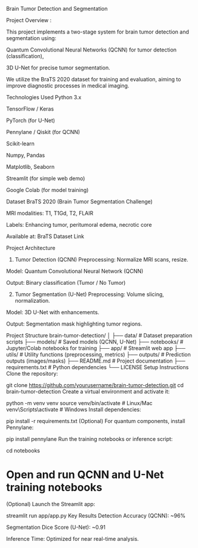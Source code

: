 Brain Tumor Detection and Segmentation

Project Overview : 

This project implements a two-stage system for brain tumor detection and segmentation using:

Quantum Convolutional Neural Networks (QCNN) for tumor detection (classification),

3D U-Net for precise tumor segmentation.

We utilize the BraTS 2020 dataset for training and evaluation, aiming to improve diagnostic processes in medical imaging.

Technologies Used
Python 3.x

TensorFlow / Keras

PyTorch (for U-Net)

Pennylane / Qiskit (for QCNN)

Scikit-learn

Numpy, Pandas

Matplotlib, Seaborn

Streamlit (for simple web demo)

Google Colab (for model training)

Dataset
BraTS 2020 (Brain Tumor Segmentation Challenge)

MRI modalities: T1, T1Gd, T2, FLAIR

Labels: Enhancing tumor, peritumoral edema, necrotic core

Available at: BraTS Dataset Link

Project Architecture
1. Tumor Detection (QCNN)
Preprocessing: Normalize MRI scans, resize.

Model: Quantum Convolutional Neural Network (QCNN)

Output: Binary classification (Tumor / No Tumor)

2. Tumor Segmentation (U-Net)
Preprocessing: Volume slicing, normalization.

Model: 3D U-Net with enhancements.

Output: Segmentation mask highlighting tumor regions.

Project Structure
brain-tumor-detection/
│
├── data/                # Dataset preparation scripts
├── models/              # Saved models (QCNN, U-Net)
├── notebooks/           # Jupyter/Colab notebooks for training
├── app/                 # Streamlit web app
├── utils/               # Utility functions (preprocessing, metrics)
├── outputs/             # Prediction outputs (images/masks)
├── README.md            # Project documentation
├── requirements.txt     # Python dependencies
└── LICENSE
Setup Instructions
Clone the repository:


git clone https://github.com/yourusername/brain-tumor-detection.git
cd brain-tumor-detection
Create a virtual environment and activate it:

python -m venv venv
source venv/bin/activate  # Linux/Mac
venv\Scripts\activate     # Windows
Install dependencies:


pip install -r requirements.txt
(Optional) For quantum components, install Pennylane:


pip install pennylane
Run the training notebooks or inference script:

cd notebooks
# Open and run QCNN and U-Net training notebooks
(Optional) Launch the Streamlit app:


streamlit run app/app.py
Key Results
Detection Accuracy (QCNN): ~96%

Segmentation Dice Score (U-Net): ~0.91

Inference Time: Optimized for near real-time analysis.

